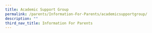 ```yaml
---
title: Academic Support Group
permalink: /parents/Information-For-Parents/academicsupportgroup/
description: ""
third_nav_title: Information For Parents
---
```

